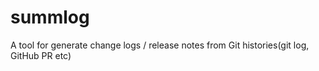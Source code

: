 # summlog
A tool for generate change logs / release notes from Git histories(git log, GitHub PR etc)
